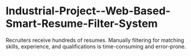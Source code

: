 # Industrial-Project--Web-Based-Smart-Resume-Filter-System
Recruiters receive hundreds of resumes. Manually filtering for matching skills, experience, and qualifications is time-consuming and error-prone. 
